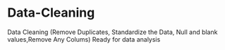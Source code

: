 # Data-Cleaning
Data Cleaning (Remove Duplicates, Standardize the Data, Null and blank values,Remove Any Colums) Ready for data analysis 
